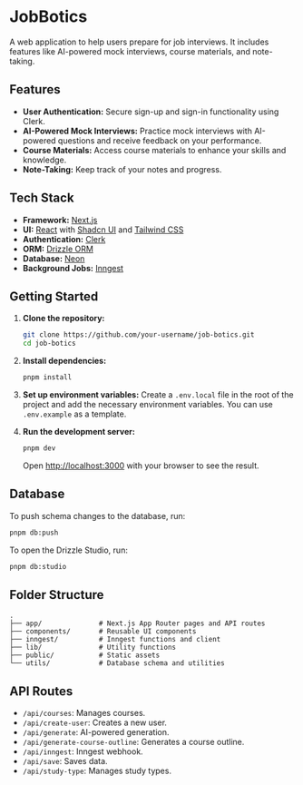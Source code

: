 # JobBotics

A web application to help users prepare for job interviews. It includes features like AI-powered mock interviews, course materials, and note-taking.

## Features

*   **User Authentication:** Secure sign-up and sign-in functionality using Clerk.
*   **AI-Powered Mock Interviews:** Practice mock interviews with AI-powered questions and receive feedback on your performance.
*   **Course Materials:** Access course materials to enhance your skills and knowledge.
*   **Note-Taking:** Keep track of your notes and progress.

## Tech Stack

*   **Framework:** [Next.js](https://nextjs.org/)
*   **UI:** [React](https://react.dev/) with [Shadcn UI](https://ui.shadcn.com/) and [Tailwind CSS](https://tailwindcss.com/)
*   **Authentication:** [Clerk](https://clerk.com/)
*   **ORM:** [Drizzle ORM](https://orm.drizzle.team/)
*   **Database:** [Neon](https://neon.tech/)
*   **Background Jobs:** [Inngest](https://www.inngest.com/)

## Getting Started

1.  **Clone the repository:**
    ```bash
    git clone https://github.com/your-username/job-botics.git
    cd job-botics
    ```

2.  **Install dependencies:**
    ```bash
    pnpm install
    ```

3.  **Set up environment variables:**
    Create a `.env.local` file in the root of the project and add the necessary environment variables. You can use `.env.example` as a template.

4.  **Run the development server:**
    ```bash
    pnpm dev
    ```

    Open [http://localhost:3000](http://localhost:3000) with your browser to see the result.

## Database

To push schema changes to the database, run:
```bash
pnpm db:push
```

To open the Drizzle Studio, run:
```bash
pnpm db:studio
```

## Folder Structure

```
.
├── app/              # Next.js App Router pages and API routes
├── components/       # Reusable UI components
├── inngest/          # Inngest functions and client
├── lib/              # Utility functions
├── public/           # Static assets
└── utils/            # Database schema and utilities
```

## API Routes

*   `/api/courses`: Manages courses.
*   `/api/create-user`: Creates a new user.
*   `/api/generate`: AI-powered generation.
*   `/api/generate-course-outline`: Generates a course outline.
*   `/api/inngest`: Inngest webhook.
*   `/api/save`: Saves data.
*   `/api/study-type`: Manages study types.